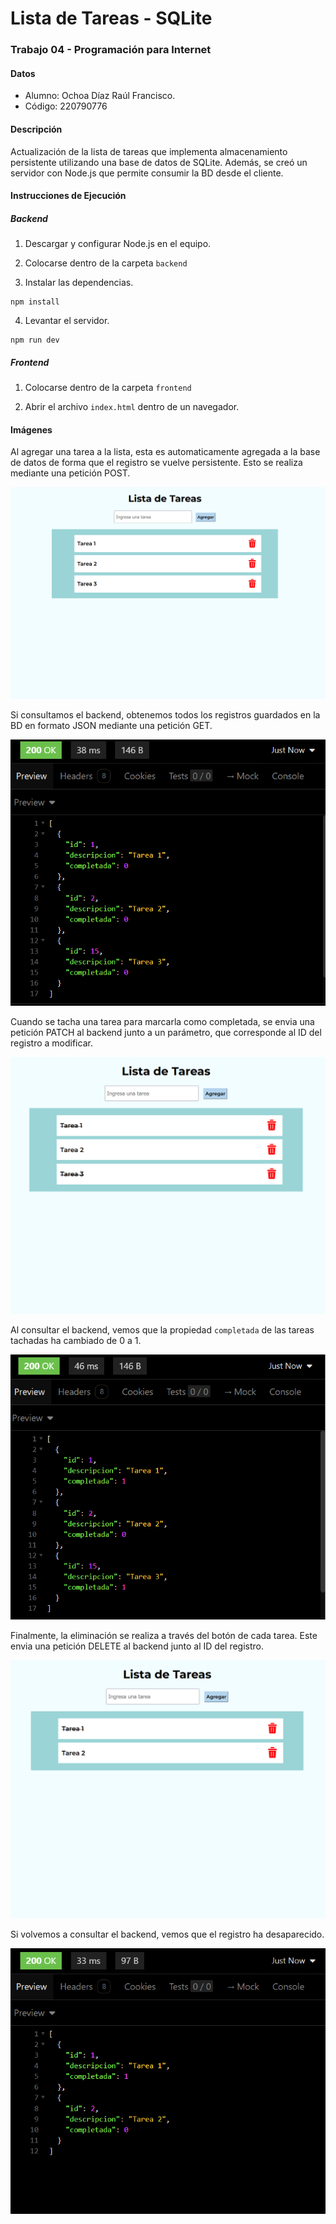 # Lista de Tareas - SQLite

<h3>Trabajo 04 - Programación para Internet</h3>

<h4>Datos</h4>

* Alumno: Ochoa Díaz Raúl Francisco.
* Código: 220790776

<h4>Descripción</h4>

Actualización de la lista de tareas que implementa almacenamiento persistente utilizando una base de datos de SQLite. Además, se creó un servidor con Node.js que permite consumir la BD desde el cliente.

<h4>Instrucciones de Ejecución</h4>

<h5>Backend</h5>

1. Descargar y configurar Node.js en el equipo.

2. Colocarse dentro de la carpeta ```backend``` 

3. Instalar las dependencias.

```
npm install
```

4. Levantar el servidor.

```
npm run dev
```

<h5>Frontend</h5>

1. Colocarse dentro de la carpeta ```frontend``` 

2. Abrir el archivo ```index.html``` dentro de un navegador.

<h4>Imágenes</h4>

Al agregar una tarea a la lista, esta es automaticamente agregada a la base de datos de forma que el registro se vuelve persistente. Esto se realiza mediante una petición POST.

![image info](./images/1.png)

Si consultamos el backend, obtenemos todos los registros guardados en la BD en formato JSON mediante una petición GET.

![image info](./images/2.png)

Cuando se tacha una tarea para marcarla como completada, se envia una petición PATCH al backend junto a un parámetro, que corresponde al ID del registro a modificar.

![image info](./images/3.png)

Al consultar el backend, vemos que la propiedad ```completada``` de las tareas tachadas ha cambiado de 0 a 1.

![image info](./images/4.png)

Finalmente, la eliminación se realiza a través del botón de cada tarea. Este envia una petición DELETE al backend junto al ID del registro.

![image info](./images/5.png)

Si volvemos a consultar el backend, vemos que el registro ha desaparecido.

![image info](./images/6.png)
